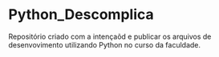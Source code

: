 # Python_Descomplica

Repositório criado com a intençaõd e publicar os arquivos de desenvovimento utilizando Python no curso da faculdade.

